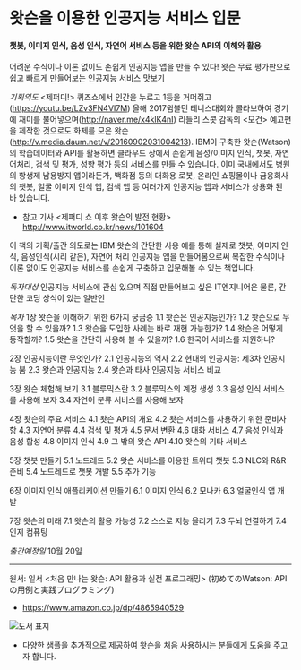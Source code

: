 왓슨을 이용한 인공지능 서비스 입문
====
#### 챗봇, 이미지 인식, 음성 인식, 자연어 서비스 등을 위한 왓슨 API의 이해와 활용

어려운 수식이나 이론 없이도 손쉽게 인공지능 앱을 만들 수 있다!
왓슨 무료 평가판으로 쉽고 빠르게 만들어보는 인공지능 서비스 맛보기

*기획의도*
<제퍼디!> 퀴즈쇼에서 인간을 누르고 1등을 거머쥐고(https://youtu.be/LZv3FN4VI7M) 올해 2017윔블던 테니스대회와 콜라보하여 경기에 재미를 불어넣으며(http://naver.me/x4klK4nI) 리들리 스콧 감독의 <모건> 예고편을 제작한 것으로도 화제를 모은 왓슨(http://v.media.daum.net/v/20160902031004213). 
IBM이 구축한 왓슨(Watson)의 학습데이터와 API를 활용하면 클라우드 상에서 손쉽게 음성/이미지 인식, 챗봇, 자연어처리, 검색 및 평가, 성향 평가 등의 서비스를 만들 수 있습니다. 이미 국내에서도 병원의 항생제 남용방지 앱이라든가, 백화점 등의 대화용 로봇, 온라인 쇼핑몰이나 금융회사의 챗봇, 얼굴 이미지 인식 앱, 검색 앱 등 여러가지 인공지능 앱과 서비스가 상용화 된 바 있습니다.

 * 참고 기사 <제퍼디 쇼 이후 왓슨의 발전 현황> http://www.itworld.co.kr/news/101604

이 책의 기획/출간 의도로는 IBM 왓슨의 간단한 사용 예를 통해 실제로 챗봇, 이미지 인식, 음성인식(시리 같은), 자연어 처리 인공지능 앱을 만들어봄으로써 복잡한 수식이나 이론 없이도 인공지능 서비스를 손쉽게 구축하고 입문해볼 수 있는 책입니다. 

*독자대상*
인공지능 서비스에 관심 있으며 직접 만들어보고 싶은 IT엔지니어은 물론, 간단한 코딩 상식이 있는 일반인

*목차*
1장 왓슨을 이해하기 위한 6가지 궁금증
1.1 왓슨은 인공지능인가?
1.2 왓슨으로 무엇을 할 수 있을까?
1.3 왓슨을 도입한 사례는 바로 재현 가능한가?
1.4 왓슨은 어떻게 동작할까?
1.5 왓슨을 간단히 사용해 볼 수 있을까?
1.6 한국어 서비스를 지원하나?

2장 인공지능이란 무엇인가?
2.1 인공지능의 역사
2.2 현대의 인공지능: 제3차 인공지능 붐
2.3 왓슨과 인공지능
2.4 왓슨과 타사 인공지능 서비스 비교

3장 왓슨 체험해 보기
3.1 블루믹스란
3.2 블루믹스의 계정 생성
3.3 음성 인식 서비스를 사용해 보자
3.4 자연어 분류 서비스를 사용해 보자

4장 왓슨의 주요 서비스
4.1 왓슨 API의 개요
4.2 왓슨 서비스를 사용하기 위한 준비사항
4.3 자연어 분류
4.4 검색 및 평가
4.5 문서 변환
4.6 대화 서비스
4.7 음성 인식과 음성 합성
4.8 이미지 인식
4.9 그 밖의 왓슨 API
4.10 왓슨의 기타 서비스

5장 챗봇 만들기
5.1 노드레드
5.2 왓슨 서비스를 이용한 트위터 챗봇
5.3 NLC와 R&R 준비
5.4 노드레드로 챗봇 개발
5.5 추가 기능

6장 이미지 인식 애플리케이션 만들기
6.1 이미지 인식
6.2 모나카
6.3 얼굴인식 앱 개발

7장 왓슨의 미래
7.1 왓슨의 활용 가능성
7.2 스스로 지능 올리기
7.3 두뇌 연결하기
7.4 인지 컴퓨팅


*출간예정일* 10월 20일



* * *
원서: 일서 <처음 만나는 왓슨: API 활용과 실전 프로그래밍> (初めてのWatson: APIの用例と実践プログラミング)
* https://www.amazon.co.jp/dp/4865940529

![도서 표지](https://images-na.ssl-images-amazon.com/images/I/51IFMjmeLhL._SX383_BO1,204,203,200_.jpg)
* 다양한 샘플을 추가적으로 제공하여 왓슨을 처음 사용하시는 분들에게 도움을 주고자 합니다.
